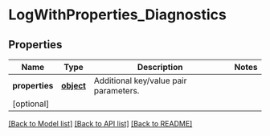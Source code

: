 # LogWithProperties_Diagnostics

## Properties
Name | Type | Description | Notes
------------ | ------------- | ------------- | -------------
**properties** | [**object**](.md) | Additional key/value pair parameters.
 | [optional] 

[[Back to Model list]](../README.md#documentation-for-models) [[Back to API list]](../README.md#documentation-for-api-endpoints) [[Back to README]](../README.md)

